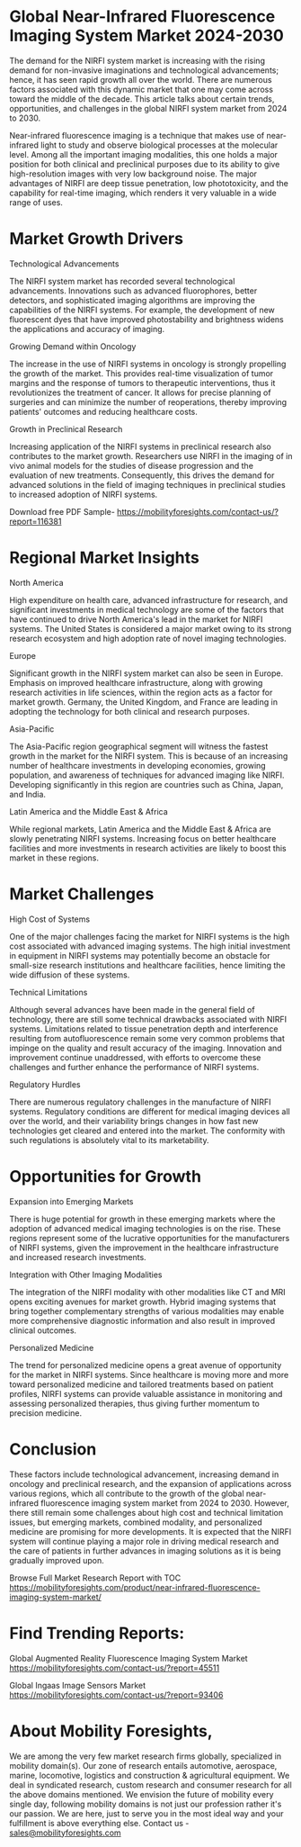 # Global Near-Infrared Fluorescence Imaging System Market 2024-2030

The demand for the NIRFI system market is increasing with the rising demand for non-invasive imaginations and technological advancements; hence, it has seen rapid growth all over the world. There are numerous factors associated with this dynamic market that one may come across toward the middle of the decade. This article talks about certain trends, opportunities, and challenges in the global NIRFI system market from 2024 to 2030.

Near-infrared fluorescence imaging is a technique that makes use of near-infrared light to study and observe biological processes at the molecular level. Among all the important imaging modalities, this one holds a major position for both clinical and preclinical purposes due to its ability to give high-resolution images with very low background noise. The major advantages of NIRFI are deep tissue penetration, low phototoxicity, and the capability for real-time imaging, which renders it very valuable in a wide range of uses.

# Market Growth Drivers

Technological Advancements

The NIRFI system market has recorded several technological advancements. Innovations such as advanced fluorophores, better detectors, and sophisticated imaging algorithms are improving the capabilities of the NIRFI systems. For example, the development of new fluorescent dyes that have improved photostability and brightness widens the applications and accuracy of imaging.

Growing Demand within Oncology

The increase in the use of NIRFI systems in oncology is strongly propelling the growth of the market. This provides real-time visualization of tumor margins and the response of tumors to therapeutic interventions, thus it revolutionizes the treatment of cancer. It allows for precise planning of surgeries and can minimize the number of reoperations, thereby improving patients' outcomes and reducing healthcare costs.

Growth in Preclinical Research

Increasing application of the NIRFI systems in preclinical research also contributes to the market growth. Researchers use NIRFI in the imaging of in vivo animal models for the studies of disease progression and the evaluation of new treatments. Consequently, this drives the demand for advanced solutions in the field of imaging techniques in preclinical studies to increased adoption of NIRFI systems.

Download free PDF Sample- https://mobilityforesights.com/contact-us/?report=116381

# Regional Market Insights

North America

High expenditure on health care, advanced infrastructure for research, and significant investments in medical technology are some of the factors that have continued to drive North America's lead in the market for NIRFI systems. The United States is considered a major market owing to its strong research ecosystem and high adoption rate of novel imaging technologies.

Europe

Significant growth in the NIRFI system market can also be seen in Europe. Emphasis on improved healthcare infrastructure, along with growing research activities in life sciences, within the region acts as a factor for market growth. Germany, the United Kingdom, and France are leading in adopting the technology for both clinical and research purposes.

Asia-Pacific

The Asia-Pacific region geographical segment will witness the fastest growth in the market for the NIRFI system. This is because of an increasing number of healthcare investments in developing economies, growing population, and awareness of techniques for advanced imaging like NIRFI. Developing significantly in this region are countries such as China, Japan, and India.

Latin America and the Middle East & Africa

While regional markets, Latin America and the Middle East & Africa are slowly penetrating NIRFI systems. Increasing focus on better healthcare facilities and more investments in research activities are likely to boost this market in these regions.

# Market Challenges

High Cost of Systems

One of the major challenges facing the market for NIRFI systems is the high cost associated with advanced imaging systems. The high initial investment in equipment in NIRFI systems may potentially become an obstacle for small-size research institutions and healthcare facilities, hence limiting the wide diffusion of these systems.

Technical Limitations

Although several advances have been made in the general field of technology, there are still some technical drawbacks associated with NIRFI systems. Limitations related to tissue penetration depth and interference resulting from autofluorescence remain some very common problems that impinge on the quality and result accuracy of the imaging. Innovation and improvement continue unaddressed, with efforts to overcome these challenges and further enhance the performance of NIRFI systems.

Regulatory Hurdles

There are numerous regulatory challenges in the manufacture of NIRFI systems. Regulatory conditions are different for medical imaging devices all over the world, and their variability brings changes in how fast new technologies get cleared and entered into the market. The conformity with such regulations is absolutely vital to its marketability.

# Opportunities for Growth

Expansion into Emerging Markets

There is huge potential for growth in these emerging markets where the adoption of advanced medical imaging technologies is on the rise. These regions represent some of the lucrative opportunities for the manufacturers of NIRFI systems, given the improvement in the healthcare infrastructure and increased research investments.

Integration with Other Imaging Modalities

The integration of the NIRFI modality with other modalities like CT and MRI opens exciting avenues for market growth. Hybrid imaging systems that bring together complementary strengths of various modalities may enable more comprehensive diagnostic information and also result in improved clinical outcomes.

Personalized Medicine

The trend for personalized medicine opens a great avenue of opportunity for the market in NIRFI systems. Since healthcare is moving more and more toward personalized medicine and tailored treatments based on patient profiles, NIRFI systems can provide valuable assistance in monitoring and assessing personalized therapies, thus giving further momentum to precision medicine.

# Conclusion

These factors include technological advancement, increasing demand in oncology and preclinical research, and the expansion of applications across various regions, which all contribute to the growth of the global near-infrared fluorescence imaging system market from 2024 to 2030. However, there still remain some challenges about high cost and technical limitation issues, but emerging markets, combined modality, and personalized medicine are promising for more developments. It is expected that the NIRFI system will continue playing a major role in driving medical research and the care of patients in further advances in imaging solutions as it is being gradually improved upon.

Browse Full Market Research Report with TOC https://mobilityforesights.com/product/near-infrared-fluorescence-imaging-system-market/


# Find Trending Reports:

Global Augmented Reality Fluorescence Imaging System Market https://mobilityforesights.com/contact-us/?report=45511


Global Ingaas Image Sensors Market https://mobilityforesights.com/contact-us/?report=93406




# About Mobility Foresights,
We are among the very few market research firms globally, specialized in mobility domain(s). Our zone of research entails automotive, aerospace, marine, locomotive, logistics and construction & agricultural equipment. We deal in syndicated research, custom research and consumer research for all the above domains mentioned.
We envision the future of mobility every single day, following mobility domains is not just our profession rather it's our passion. We are here, just to serve you in the most ideal way and your fulfillment is above everything else. Contact us -  sales@mobilityforesights.com
